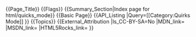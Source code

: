 {{Page_Title}}
{{Flags}}
{{Summary_Section|Index page for html/quicks_mode}}
{{Basic Page}}
{{API_Listing
|Query=[[Category:Quirks Mode]]
}}
{{Topics}}
{{External_Attribution
|Is_CC-BY-SA=No
|MDN_link=
|MSDN_link=
|HTML5Rocks_link=
}}